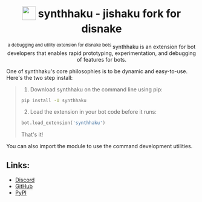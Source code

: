 <h1 align="center">
<sub>
    <img src=".github/assets/jishaku_logo.svg" height="36">
</sub>
synthhaku - jishaku fork for disnake
</h1>
<p align="center">
<sup>
a debugging and utility extension for disnake bots
</sup>
synthhaku is an extension for bot developers that enables rapid prototyping, experimentation, and debugging of features for bots.

One of synthhaku's core philosophies is to be dynamic and easy-to-use. Here's the two step install:

> 1. Download synthhaku on the command line using pip:
> ```bash
> pip install -U synthhaku
> ```
> 2. Load the extension in your bot code before it runs:
> ```python
> bot.load_extension('synthhaku')
> ```
> That's it!

You can also import the module to use the command development utilities.

## Links:
- [Discord](https://discord.gg/z7YUcUMA9m)
- [GitHub](https://github.com/Synth-discord-bot/synth-haku)
- [PyPI](https://pypi.org/project/synthhaku)
